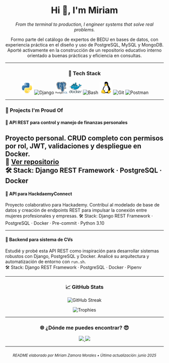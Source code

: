 <div align="center">

<h1>Hi 👋, I'm Miriam</h1>

<p><i>From the terminal to production, I engineer systems that solve real problems.</i></p>

<p align="center">
Formo parte del catálogo de expertos de BEDU en bases de datos, con experiencia práctica en el diseño y uso de PostgreSQL, MySQL y MongoDB. Aporté activamente en la construcción de un repositorio educativo interno orientado a buenas prácticas y eficiencia en consultas.
</p>

---

### 🚀 Tech Stack

<p>
  <img src="https://raw.githubusercontent.com/devicons/devicon/master/icons/python/python-original.svg" width="40" alt="Python" />
  <img src="https://cdn.worldvectorlogo.com/logos/django.svg" width="40" alt="Django" />
  <img src="https://raw.githubusercontent.com/devicons/devicon/master/icons/postgresql/postgresql-original-wordmark.svg" width="40" alt="PostgreSQL" />
  <img src="https://raw.githubusercontent.com/devicons/devicon/master/icons/docker/docker-original-wordmark.svg" width="40" alt="Docker" />
  <img src="https://www.vectorlogo.zone/logos/gnu_bash/gnu_bash-icon.svg" width="40" alt="Bash" />
  <img src="https://raw.githubusercontent.com/devicons/devicon/master/icons/linux/linux-original.svg" width="40" alt="Linux" />
  <img src="https://www.vectorlogo.zone/logos/git-scm/git-scm-icon.svg" width="40" alt="Git" />
  <img src="https://www.vectorlogo.zone/logos/getpostman/getpostman-icon.svg" width="40" alt="Postman" />
</p>

---

</div>

### 🧪 Projects I'm Proud Of

#### 📌 API REST para control y manejo de finanzas personales  
Proyecto personal. CRUD completo con permisos por rol, JWT, validaciones y despliegue en Docker.  
🔗 [Ver repositorio](https://github.com/MiriamZamoraM/my_money)  
🛠️ Stack: Django REST Framework · PostgreSQL · Docker
---

#### 📌 API para HackdaemyConnect
Proyecto colaborativo para Hackademy. Contribuí al modelado de base de datos y creación de endpoints REST para impulsar la conexión entre mujeres profesionales y empresas. 
🛠️ Stack: Django REST Framework · PostgreSQL · Docker · Pre-commit · Python 3.10

---

#### 📌 Backend para sistema de CVs
Estudié y probé esta API REST como inspiración para desarrollar sistemas robustos con Django, PostgreSQL y Docker. Analicé su arquitectura y automatización de entorno con `run.sh`.   
🛠️ Stack: Django REST Framework · PostgreSQL · Docker · Pipenv

---

<div align="center">

### 📈 GitHub Stats

<p>
  <img src="https://github-readme-streak-stats.herokuapp.com/?user=MiriamZamoraM&theme=dark" alt="GitHub Streak" />
</p>

<p>
  <img src="https://github-profile-trophy.vercel.app/?username=MiriamZamoraM&theme=darkhub&margin-w=5" alt="Trophies" />
</p>

---

### 🌐 ¿Dónde me puedes encontrar? 😎

<p>
  <a href="https://www.linkedin.com/in/miriamzamora-dev/">
    <img src="https://img.shields.io/badge/LinkedIn-Profile?style=for-the-badge&logo=linkedin&logoColor=white&color=0a66c2" />
  </a>
  <a href="https://www.instagram.com/mirizm1098">
    <img src="https://img.shields.io/badge/Instagram-Profile?style=for-the-badge&logo=instagram&logoColor=white&color=E4405F" />
  </a>
</p>

---

<sub><i>README elaborado por Miriam Zamora Morales • Última actualización: junio 2025</i></sub>

</div>
